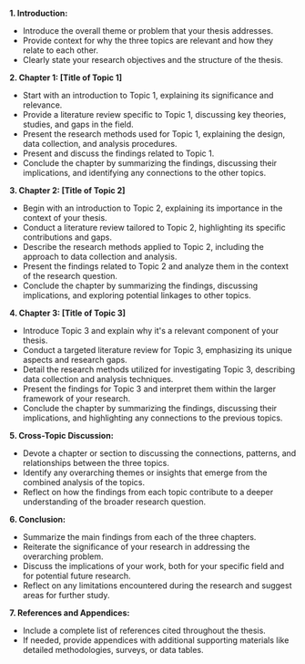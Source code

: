 **1. Introduction:**
- Introduce the overall theme or problem that your thesis addresses.
- Provide context for why the three topics are relevant and how they relate to each other.
- Clearly state your research objectives and the structure of the thesis.

**2. Chapter 1: [Title of Topic 1]**
- Start with an introduction to Topic 1, explaining its significance and relevance.
- Provide a literature review specific to Topic 1, discussing key theories, studies, and gaps in the field.
- Present the research methods used for Topic 1, explaining the design, data collection, and analysis procedures.
- Present and discuss the findings related to Topic 1.
- Conclude the chapter by summarizing the findings, discussing their implications, and identifying any connections to the other topics.

**3. Chapter 2: [Title of Topic 2]**
- Begin with an introduction to Topic 2, explaining its importance in the context of your thesis.
- Conduct a literature review tailored to Topic 2, highlighting its specific contributions and gaps.
- Describe the research methods applied to Topic 2, including the approach to data collection and analysis.
- Present the findings related to Topic 2 and analyze them in the context of the research question.
- Conclude the chapter by summarizing the findings, discussing implications, and exploring potential linkages to other topics.

**4. Chapter 3: [Title of Topic 3]**
- Introduce Topic 3 and explain why it's a relevant component of your thesis.
- Conduct a targeted literature review for Topic 3, emphasizing its unique aspects and research gaps.
- Detail the research methods utilized for investigating Topic 3, describing data collection and analysis techniques.
- Present the findings for Topic 3 and interpret them within the larger framework of your research.
- Conclude the chapter by summarizing the findings, discussing their implications, and highlighting any connections to the previous topics.

**5. Cross-Topic Discussion:**
- Devote a chapter or section to discussing the connections, patterns, and relationships between the three topics.
- Identify any overarching themes or insights that emerge from the combined analysis of the topics.
- Reflect on how the findings from each topic contribute to a deeper understanding of the broader research question.

**6. Conclusion:**
- Summarize the main findings from each of the three chapters.
- Reiterate the significance of your research in addressing the overarching problem.
- Discuss the implications of your work, both for your specific field and for potential future research.
- Reflect on any limitations encountered during the research and suggest areas for further study.

**7. References and Appendices:**
- Include a complete list of references cited throughout the thesis.
- If needed, provide appendices with additional supporting materials like detailed methodologies, surveys, or data tables.
